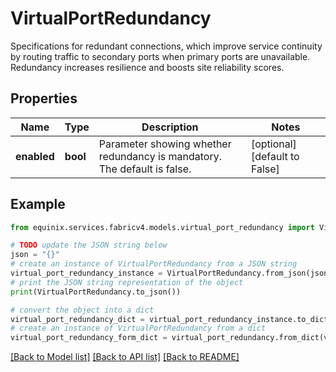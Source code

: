 # VirtualPortRedundancy

Specifications for redundant connections, which improve service continuity by routing traffic to secondary ports when primary ports are unavailable. <br> Redundancy increases resilience and boosts site reliability scores.

## Properties

Name | Type | Description | Notes
------------ | ------------- | ------------- | -------------
**enabled** | **bool** | Parameter showing whether redundancy is mandatory. The default is false. | [optional] [default to False]

## Example

```python
from equinix.services.fabricv4.models.virtual_port_redundancy import VirtualPortRedundancy

# TODO update the JSON string below
json = "{}"
# create an instance of VirtualPortRedundancy from a JSON string
virtual_port_redundancy_instance = VirtualPortRedundancy.from_json(json)
# print the JSON string representation of the object
print(VirtualPortRedundancy.to_json())

# convert the object into a dict
virtual_port_redundancy_dict = virtual_port_redundancy_instance.to_dict()
# create an instance of VirtualPortRedundancy from a dict
virtual_port_redundancy_form_dict = virtual_port_redundancy.from_dict(virtual_port_redundancy_dict)
```
[[Back to Model list]](../README.md#documentation-for-models) [[Back to API list]](../README.md#documentation-for-api-endpoints) [[Back to README]](../README.md)


